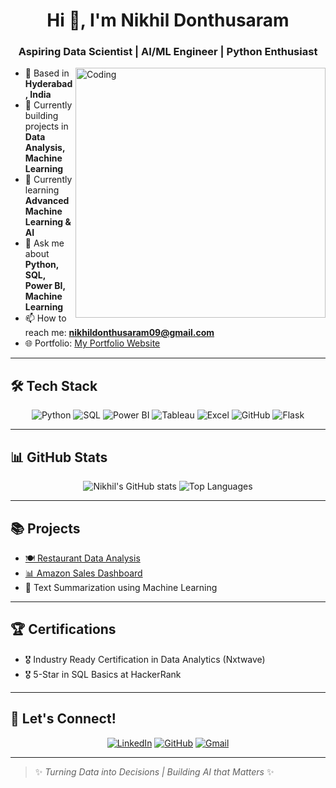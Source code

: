 <h1 align="center">Hi 👋, I'm Nikhil Donthusaram</h1>
<h3 align="center">Aspiring Data Scientist | AI/ML Engineer | Python Enthusiast</h3>

<img align="right" alt="Coding" width="400" src="https://cdn.dribbble.com/users/1162077/screenshots/3848914/programmer.gif">

- 📍 Based in **Hyderabad, India**
- 🔭 Currently building projects in **Data Analysis, Machine Learning**
- 🌱 Currently learning **Advanced Machine Learning & AI**
- 💬 Ask me about **Python, SQL, Power BI, Machine Learning**
- 📫 How to reach me: **nikhildonthusaram09@gmail.com**
- 🌐 Portfolio: [My Portfolio Website](https://zingy-biscotti-2e22d5.netlify.app/)

---

## 🛠️ Tech Stack
<div align="center">
<img src="https://img.shields.io/badge/Python-3776AB?style=for-the-badge&logo=python&logoColor=white" alt="Python"/> 
<img src="https://img.shields.io/badge/SQL-4479A1?style=for-the-badge&logo=postgresql&logoColor=white" alt="SQL"/>
<img src="https://img.shields.io/badge/PowerBI-F2C811?style=for-the-badge&logo=powerbi&logoColor=black" alt="Power BI"/>
<img src="https://img.shields.io/badge/Tableau-E97627?style=for-the-badge&logo=tableau&logoColor=white" alt="Tableau"/>
<img src="https://img.shields.io/badge/Excel-217346?style=for-the-badge&logo=microsoft-excel&logoColor=white" alt="Excel"/>
<img src="https://img.shields.io/badge/GitHub-181717?style=for-the-badge&logo=github&logoColor=white" alt="GitHub"/>
<img src="https://img.shields.io/badge/Flask-000000?style=for-the-badge&logo=flask&logoColor=white" alt="Flask"/>
</div>

---

## 📊 GitHub Stats
<p align="center">
<img src="https://github-readme-stats.vercel.app/api?username=Nikhil-Donthusaram&show_icons=true&theme=radical" alt="Nikhil's GitHub stats" />
<img src="https://github-readme-stats.vercel.app/api/top-langs/?username=Nikhil-Donthusaram&layout=compact&theme=radical" alt="Top Languages" />
</p>

---

## 📚 Projects
- [🍽️ Restaurant Data Analysis](https://github.com/Nikhil-Donthusaram/Data-Analysis-of-Restaurant)
- [📊 Amazon Sales Dashboard](https://github.com/Nikhil-Donthusaram/Amazon-Sales-Dashboard)
- 🧠 Text Summarization using Machine Learning

---

## 🏆 Certifications
- 🎖️ Industry Ready Certification in Data Analytics (Nxtwave)
- 🎖️ 5-Star in SQL Basics at HackerRank

---

## 🤝 Let's Connect!
<p align="center">
<a href="https://linkedin.com/in/nikhil-donthusaram" target="blank"><img src="https://img.shields.io/badge/LinkedIn-blue?logo=linkedin&logoColor=white&style=for-the-badge" alt="LinkedIn"/></a>
<a href="https://github.com/Nikhil-Donthusaram" target="blank"><img src="https://img.shields.io/badge/GitHub-black?logo=github&logoColor=white&style=for-the-badge" alt="GitHub"/></a>
<a href="mailto:nikhildonthusaram09@gmail.com" target="blank"><img src="https://img.shields.io/badge/Gmail-D14836?logo=gmail&logoColor=white&style=for-the-badge" alt="Gmail"/></a>
</p>

---

> ✨ _Turning Data into Decisions | Building AI that Matters_ ✨



